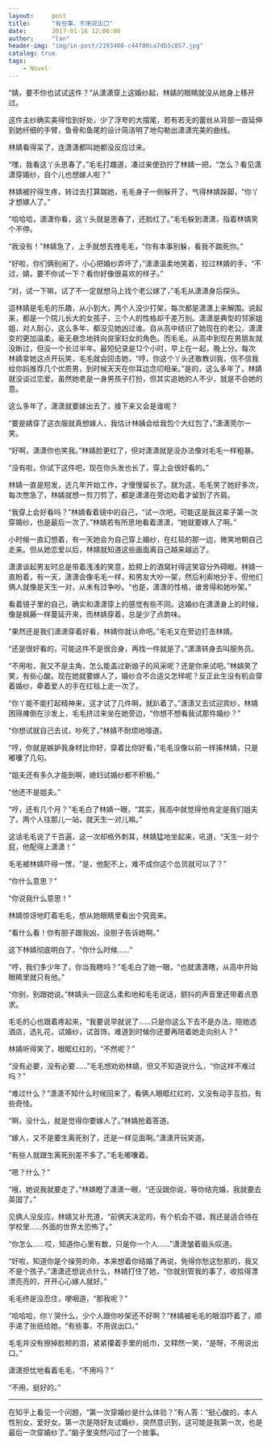 ```yaml
---
layout:     post
title:      "有些事，不用说出口"
date:       2017-01-16 12:00:00
author:     "lan"
header-img: "img/in-post/2193400-c44f00ca7db5c857.jpg"
catalog: true
tags:
    - Novel
---
```


“婧，要不你也试试这件？”从潇潇穿上这婚纱起，林婧的眼睛就没从她身上移开过。

这件主纱确实美得恰到好处，少了浮夸的大摆尾，若有若无的蕾丝从背部一直延伸到她纤细的手臂，鱼骨和鱼尾的设计简洁明了地勾勒出潇潇完美的曲线。

林婧看得呆了，连潇潇都叫她都没反应过来。

“嘿，我看这丫头思春了，”毛毛打趣道，凑过来使劲拧了林婧一把，“怎么？看见潇潇穿婚纱，自个儿也想嫁人啦？”

林婧被拧得生疼，转过去打算踹她，毛毛身子一侧躲开了，气得林婧跺脚，“你丫才想嫁人了。”

“哈哈哈，潇潇你看，这丫头就是思春了，还脸红了。”毛毛躲到潇潇，指着林婧笑个不停。

“我没有！”林婧急了，上手就想去拽毛毛，“你有本事别躲，看我不踹死你。”

“好啦，你们俩别闹了，小心把婚纱弄坏了，”潇潇温柔地笑着，拉过林婧的手，“不过，婧，要不你试一下？看你好像很喜欢的样子。”

“对，试一下嘛，试了不一定就想马上找个老公嫁了，”毛毛从潇潇身后探头。

逗林婧是毛毛的乐趣，从小到大，两个人没少打架，每次都是潇潇上来解围。说起来，都是一个院儿长大的女孩子，三个人的性格却千差万别。潇潇是典型的邻家姐姐，对人耐心，这么多年，都没见她凶过谁。自从高中结识了她现在的老公，潇潇变的更加温柔，毫无悬念地转向良家妇女的角色。而毛毛，从高中到现在男朋友就没断过，但没一个长过半年。最短纪录是12个小时，早上在一起，晚上分。每次林婧拿她这点开玩笑，毛毛就会回击她，“哼，你这个丫头还敢教训我，信不信我给你妈推荐几个优质男，到时候天天在你耳边念叨相亲。”是的，这么多年了，林婧就没谈过恋爱。虽然她老是一身男孩子打扮，但其实追她的人不少，就是不合她的意。

这么多年了，潇潇就要嫁出去了，接下来又会是谁呢？

“要是婧穿了这衣服就真想嫁人，我估计林姨会给我包个大红包了，”潇潇莞尔一笑。

“好啊，潇潇你也笑我。”林婧脸更红了，但对潇潇就是没办法像对毛毛一样粗暴。

“没有啦，你试下这件吧，现在你头发也长了，穿上会很好看的。”

林婧一直是短发，近几年开始工作，才慢慢留长了。就为这，毛毛笑了她好多次，每次憋急了，林婧就想一剪刀剪了，都是潇潇在旁边劝着才留到了齐肩。

“我穿上会好看吗？”林婧看着镜中的自己，“试一次吧，可能这是我这辈子第一次穿婚纱，也是最后一次了。”林婧若有所思地看着潇潇，“她就要嫁人了啊。”


小时候一直幻想着，有一天她会为自己穿上婚纱，在红毯的那一边，微笑地朝自己走来。但从她恋爱以后，林婧就知道这些画面离自己越来越远了。

潇潇谈起男友时总是带着浅浅的笑意，脸颊上的酒窝衬得这笑容分外碍眼。林婧一直盼着，有一天，潇潇会像毛毛一样，和男友大吵一架，然后利索地分手，但他们俩人就像是天生一对，从未有过争吵。“也是，潇潇的性格，谁舍得和她吵架。”

看着镜子里的自己，确实和潇潇穿上的感觉有些不同。这婚纱在潇潇身上的时候，像是枫藤一样蔓延开来，而林婧穿着，总是少了点韵味。

“果然还是我们潇潇穿着好看，林婧你就认命吧。”毛毛又在旁边打击林婧。

“还是很好看的，可能这件不是很合身，再找一件就是了。”潇潇转身去叫服务员。

“不用啦，我又不是主角，怎么能盖过新娘子的风采呢？还是你来试吧。”林婧笑了笑，有些心酸。现在她就要嫁人了，婚纱合不合适又怎样呢？反正此生没有机会穿着婚纱，牵着爱人的手在红毯上走一次了。


“你丫能不能打起精神来，这才试了几件啊，就趴着了。”潇潇又去试迎宾纱，林婧困得瘫倒在沙发上，毛毛挤过来坐在她旁边，“你想不想看我试那件婚纱？”

“你想试就自己去试，吵死了，”林婧不耐烦地嚎道。

“哼，你就是嫉妒我身材比你好，穿着比你好看，”毛毛没像以前一样揍林婧，只是嘟囔了几句。

“姐夫还有多久才能到啊，媳妇试婚纱都不积极。”

“他还不是姐夫。”

“哼，还有几个月？”毛毛白了林婧一眼，“其实，我高中就觉得他肯定是我们姐夫了。两个人往那儿一站，就天生一对儿嘛。”

这话毛毛说了千百遍，这一次却格外刺耳，林婧猛地坐起来，吼道，“天生一对个屁，他配得上潇潇！”

毛毛被林婧吓得一愣，“是，他配不上，难不成你这个怂货就可以了？”

“你什么意思？”

“你说我什么意思！”

林婧惊讶地盯着毛毛，想从她眼睛里看出个究竟来。

“看什么看！你有胆子跟我凶，没胆子告诉她啊。”

这下林婧彻底明白了，“你什么时候……”

“哼，我们多少年了，你当我瞎吗？”毛毛白了她一眼，“也就潇潇瞎，从高中开始眼睛里就只有他。”

“你别，别跟她说。”林婧头一回这么柔和地和毛毛说话，颤抖的声音里还带着点恳求。

毛毛的心也跟着疼起来，“我要说早就说了……只是你这么下去不是办法，陪她选酒店，选礼花，试婚纱，试首饰，难道到时候你还要再陪着她走向别人？”

林婧听得笑了，眼眶红红的，“不然呢？”

“没有必要，没有必要……”毛毛想劝劝林婧，但又不知道说什么，“你这样不难过吗？”

“难过什么？”潇潇不知什么时候回来了，看俩人眼眶红红的，又没有动手互掐，有些奇怪。

“啊，没什么，就是觉得你要嫁人了。”林婧抢着答道。

“嫁人，又不是要生离死别了，还是一样见面啊。”潇潇开玩笑道。

“有些人就跟生离死别差不多了。”毛毛嘟囔着。

“嗯？什么？”

“哦，她说我就要走了，”林婧瞪了潇潇一眼，“还没跟你说，等你结完婚，我就要去英国了。”

见俩人没反应，林婧又补充道，“前俩天决定的，有个机会不错，我还是适合待在学校里……外面的世界太恐怖了。”

“你怎么……哎，知道你心里有数，只是你一个人……”潇潇皱着眉头叹道。

“好啦，知道你是个操劳的命，本来想着你结婚了再说，免得你愁这愁那的，我又不是个孩子。”潇潇还想说点什么，林婧打住了她，“你就别管我的事了，收拾得漂漂亮亮的，开开心心嫁人就好。”

毛毛终是没忍住，哽咽道，“那我呢？”

“哈哈哈，你丫哭什么，少个人跟你吵架还不好啊？”林婧被毛毛的眼泪吓着了，顺手递了张纸给她，“有些事，不用说出口。”

毛毛并没有擦掉脸颊的泪，紧紧攥着手里的纸巾，又释然一笑，“是呀，不用说出口。”

潇潇担忧地看着毛毛，“不用吗？”

“不用，挺好的。”

----

在知乎上看见一个问题，“第一次穿婚纱是什么体验？”有人答：“挺心酸的，本人性别女，爱好女。第一次是陪好友试婚纱，突然意识到，这可能是我第一次，也是最后一次穿婚纱了。”脑子里突然闪过了一个故事。
